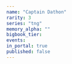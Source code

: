```yaml
---
name: "Captain Dathon"
rarity: 3
series: "tng"
memory_alpha: ""
bigbook_tier:
events:
in_portal: true
published: false
---
```

